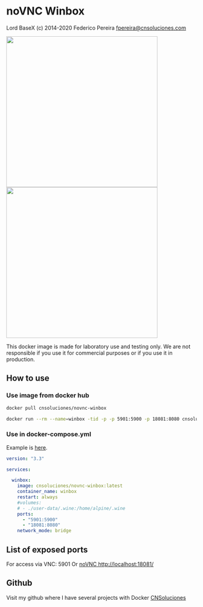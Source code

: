 # noVNC Winbox

Lord BaseX (c) 2014-2020
 Federico Pereira <fpereira@cnsoluciones.com>

<img src="https://raw.githubusercontent.com/lordbasex/docker/master/docker-winbox/screenshot/novnc-winbox-01.png" width="400" /><img src="https://raw.githubusercontent.com/lordbasex/docker/master/docker-winbox/screenshot/novnc-winbox-02.png" width="400" />

This docker image is made for laboratory use and testing only. We are not responsible if you use it for commercial purposes or if you use it in production.

## How to use


### Use image from docker hub

```bash
docker pull cnsoluciones/novnc-winbox
```

```bash
docker run --rm --name=winbox -tid -p -p 5901:5900 -p 18081:8080 cnsoluciones/novnc-winbox:latest
```


### Use in docker-compose.yml

Example is [here](docker-compose.yml).

```yml
version: "3.3"

services:

  winbox:
    image: cnsoluciones/novnc-winbox:latest
    container_name: winbox
    restart: always
    #volumes:
    # - ./user-data/.wine:/home/alpine/.wine
    ports:
      - "5901:5900"
      - "18081:8080"
    network_mode: bridge
```

## List of exposed ports

For access via VNC: 5901 Or [noVNC http://localhost:18081/](http://localhost:18081/)


## Github
Visit my github where I have several projects with Docker [CNSoluciones](https://github.com/lordbasex/Docker)
